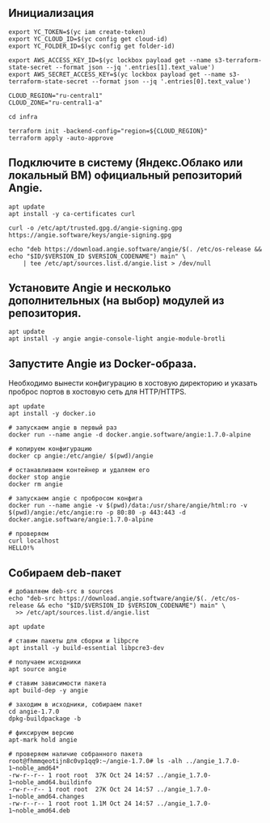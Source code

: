 ## Инициализация

```shell
export YC_TOKEN=$(yc iam create-token)
export YC_CLOUD_ID=$(yc config get cloud-id)
export YC_FOLDER_ID=$(yc config get folder-id)

export AWS_ACCESS_KEY_ID=$(yc lockbox payload get --name s3-terraform-state-secret --format json --jq '.entries[1].text_value')
export AWS_SECRET_ACCESS_KEY=$(yc lockbox payload get --name s3-terraform-state-secret --format json --jq '.entries[0].text_value')

CLOUD_REGION="ru-central1"
CLOUD_ZONE="ru-central1-a"

cd infra

terraform init -backend-config="region=${CLOUD_REGION}"
terraform apply -auto-approve
```

## Подключите в систему (Яндекс.Облако или локальный ВМ) официальный репозиторий Angie.

```shell
apt update
apt install -y ca-certificates curl

curl -o /etc/apt/trusted.gpg.d/angie-signing.gpg https://angie.software/keys/angie-signing.gpg

echo "deb https://download.angie.software/angie/$(. /etc/os-release && echo "$ID/$VERSION_ID $VERSION_CODENAME") main" \
    | tee /etc/apt/sources.list.d/angie.list > /dev/null
```

## Установите Angie и несколько дополнительных (на выбор) модулей из репозитория.

```shell
apt update
apt install -y angie angie-console-light angie-module-brotli
```

## Запустите Angie из Docker-образа.

Необходимо вынести конфигурацию в хостовую директорию и указать проброс портов в хостовую сеть для HTTP/HTTPS.

```shell
apt update
apt install -y docker.io
```

```shell
# запускаем angie в первый раз
docker run --name angie -d docker.angie.software/angie:1.7.0-alpine

# копируем конфигурацию
docker cp angie:/etc/angie/ $(pwd)/angie

# останавливаем контейнер и удаляем его
docker stop angie
docker rm angie

# запускаем angie с пробросом конфига
docker run --name angie -v $(pwd)/data:/usr/share/angie/html:ro -v $(pwd)/angie:/etc/angie:ro -p 80:80 -p 443:443 -d docker.angie.software/angie:1.7.0-alpine

# проверяем
curl localhost
HELLO!%
```

## Собираем deb-пакет

```shell
# добавляем deb-src в sources
echo "deb-src https://download.angie.software/angie/$(. /etc/os-release && echo "$ID/$VERSION_ID $VERSION_CODENAME") main" \
  >> /etc/apt/sources.list.d/angie.list

apt update

# ставим пакеты для сборки и libpcre
apt install -y build-essential libpcre3-dev

# получаем исходники
apt source angie

# ставим зависимости пакета
apt build-dep -y angie

# заходим в исходники, собираем пакет
cd angie-1.7.0
dpkg-buildpackage -b

# фиксируем версию
apt-mark hold angie
```

```shell
# проверяем наличие собранного пакета
root@fhmmqeotijn8c0vp1qq9:~/angie-1.7.0# ls -alh ../angie_1.7.0-1~noble_amd64*
-rw-r--r-- 1 root root  37K Oct 24 14:57 ../angie_1.7.0-1~noble_amd64.buildinfo
-rw-r--r-- 1 root root  27K Oct 24 14:57 ../angie_1.7.0-1~noble_amd64.changes
-rw-r--r-- 1 root root 1.1M Oct 24 14:57 ../angie_1.7.0-1~noble_amd64.deb
```